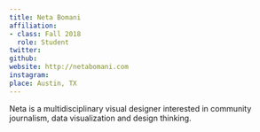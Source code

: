 ```yaml
---
title: Neta Bomani
affiliation:
- class: Fall 2018
  role: Student
twitter:
github:
website: http://netabomani.com
instagram:
place: Austin, TX
---
```

Neta is a multidisciplinary visual designer interested in community journalism, data visualization and design thinking.
